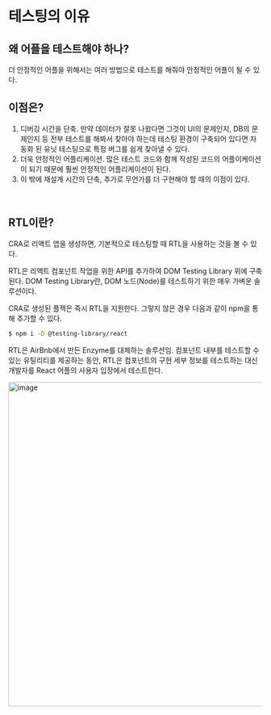 # 테스팅의 이유

## 왜 어플을 테스트해야 하나?

더 안정적인 어플을 위해서는 여러 방법으로 테스트를 해줘야 안정적인 어플이 될 수 있다.

## 이점은?

1. 디버깅 시간을 단축. 만약 데이터가 잘못 나왔다면 그것이 UI의 문제인지, DB의 문제인지 등 전부 테스트를 해봐서 찾아야 하는데 테스팅 환경이 구축되어 있다면 자동화 된 유닛 테스팅으로 특정 버그를 쉽게 찾아낼 수 있다.
2. 더욱 안정적인 어플리케이션. 많은 테스트 코드와 함께 작성된 코드의 어플이케이션이 되기 때문에 훨씬 안정적인 어플리케이션이 된다.
3. 이 밖에 재설계 시간의 단축, 추가로 무언가를 더 구현해야 할 때의 이점이 있다.

<br>

## RTL이란?

CRA로 리액트 앱을 생성하면, 기본적으로 테스팅할 때 RTL을 사용하는 것을 볼 수 있다.

RTL은 리액트 컴포넌트 작업을 위한 API를 추가하여 DOM Testing Library 위에 구축된다. DOM Testing Library란, DOM 노드(Node)를 테스트하기 위한 매우 가벼운 솔루션이다.

CRA로 생성된 플젝은 즉시 RTL을 지원한다. 그렇지 않은 경우 다음과 같이 npm을 통해 추가할 수 있다.

```sh
$ npm i -D @testing-library/react
```

RTL은 AirBnb에서 만든 Enzyme를 대체하는 솔루션임. 컴포넌트 내부를 테스트할 수 있는 유틸리티를 제공하는 동안, RTL은 컴포넌트의 구현 세부 정보를 테스트하는 대신 개발자를 React 어플의 사용자 입장에서 테스트한다.

<img width="643" alt="image" src="https://github.com/pozafly/TIL/assets/59427983/578d6da8-c44a-44f6-bdf0-c63aca85cda4">

